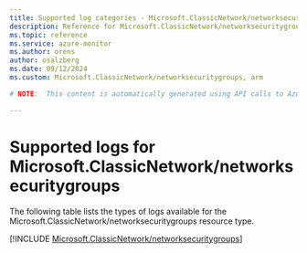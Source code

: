 ```yaml
---
title: Supported log categories - Microsoft.ClassicNetwork/networksecuritygroups
description: Reference for Microsoft.ClassicNetwork/networksecuritygroups in Azure Monitor Logs.
ms.topic: reference
ms.service: azure-monitor
ms.author: orens
author: osalzberg
ms.date: 09/12/2024
ms.custom: Microsoft.ClassicNetwork/networksecuritygroups, arm

# NOTE:  This content is automatically generated using API calls to Azure. Any edits made on these files will be overwritten in the next run of the script. 

---
```





# Supported logs for Microsoft.ClassicNetwork/networksecuritygroups  
The following table lists the types of logs available for the Microsoft.ClassicNetwork/networksecuritygroups resource type.
  

  
[!INCLUDE [Microsoft.ClassicNetwork/networksecuritygroups](~/reusable-content/ce-skilling/azure/includes/azure-monitor/reference/logs/microsoft-classicnetwork-networksecuritygroups-logs-include.md)]  
  

